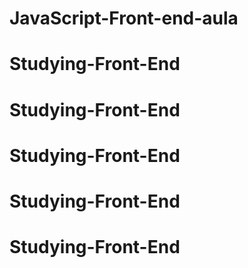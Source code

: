 # JavaScript-Front-end-aula
# Studying-Front-End
# Studying-Front-End
# Studying-Front-End
# Studying-Front-End
# Studying-Front-End
